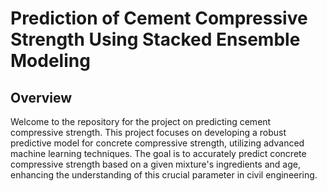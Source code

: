 # Prediction of Cement Compressive Strength Using Stacked Ensemble Modeling

## Overview

Welcome to the repository for the project on predicting cement compressive strength. This project focuses on developing a robust predictive model for concrete compressive strength, utilizing advanced machine learning techniques. The goal is to accurately predict concrete compressive strength based on a given mixture's ingredients and age, enhancing the understanding of this crucial parameter in civil engineering.




